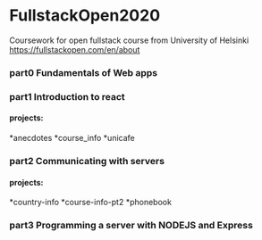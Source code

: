 # FullstackOpen2020
Coursework for open fullstack course from University of Helsinki https://fullstackopen.com/en/about


### part0 Fundamentals of Web apps

### part1 Introduction to react
#### projects:
*anecdotes
*course_info
*unicafe

### part2 Communicating with servers
#### projects:
*country-info
*course-info-pt2
*phonebook

### part3 Programming a server with NODEJS and Express
